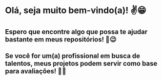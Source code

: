 # Olá, ​seja muito bem-vindo(a)! ✌️​😁

## Espero que encontre algo que possa te ajudar bastante em meus repositórios! 👊​😉​

## Se você for um(a) profissional em busca de talentos, meus projetos podem servir como base para avaliações! 🧑‍💻​
